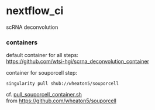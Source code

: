 # nextflow_ci

scRNA deconvolution

### containers

default container for all steps:  
https://github.com/wtsi-hgi/scrna_deconvolution_container
  

container for souporcell step:
```
singularity pull shub://wheaton5/souporcell
```
cf. [pull_souporcell_container.sh](pull_souporcell_container.sh)  
from https://github.com/wheaton5/souporcell